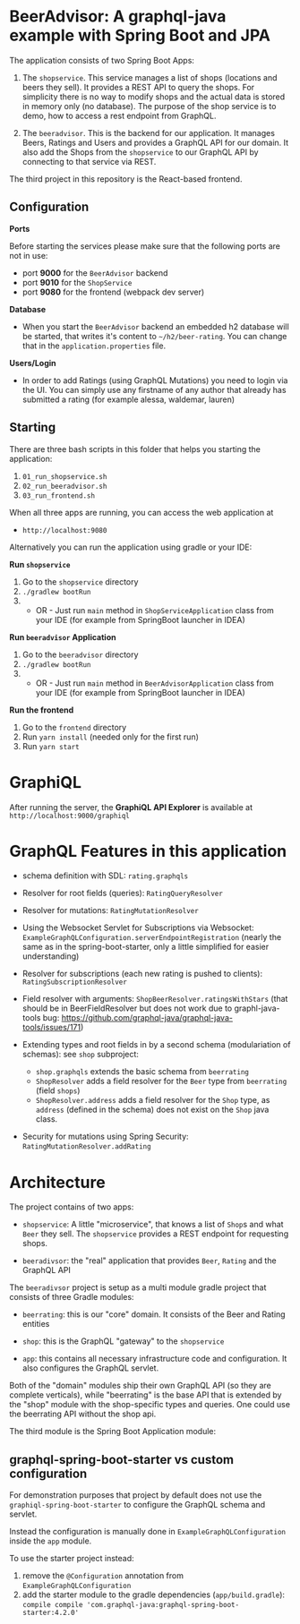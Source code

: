# BeerAdvisor: A graphql-java example with Spring Boot and JPA

The application consists of two Spring Boot Apps:

1. The `shopservice`. This service manages a list of shops (locations and beers they sell). It provides a REST API to query the shops. For simplicity there is no way to modify shops and the actual data is stored in memory only (no database). The purpose of the shop service is to demo, how to access a rest endpoint from GraphQL.

2. The `beeradvisor`. This is the backend for our application. It manages Beers, Ratings and Users and provides a GraphQL API for our domain. It also add the Shops from the `shopservice` to our GraphQL API by connecting to that service via REST.

The third project in this repository is the React-based frontend.

## Configuration

**Ports**

Before starting the services please make sure that the following ports are not in use:

- port **9000** for the `BeerAdvisor` backend
- port **9010** for the `ShopService`
- port **9080** for the frontend (webpack dev server)

**Database**

- When you start the `BeerAdvisor` backend an embedded h2 database will be started,
  that writes it's content to `~/h2/beer-rating`. You can change that in the `application.properties` file.

**Users/Login**

- In order to add Ratings (using GraphQL Mutations) you need to login via the UI. You can simply use any firstname of any author that already has submitted a rating (for example alessa, waldemar, lauren)

## Starting

There are three bash scripts in this folder that helps you starting the application:

1. `01_run_shopservice.sh`
2. `02_run_beeradvisor.sh`
3. `03_run_frontend.sh`

When all three apps are running, you can access the web application at

- `http://localhost:9080`

Alternatively you can run the application using gradle or your IDE:

**Run `shopservice`**

1.  Go to the `shopservice` directory
2.  `./gradlew bootRun`
3.  - OR - Just run `main` method in `ShopServiceApplication` class from your IDE (for example from SpringBoot launcher in IDEA)

**Run `beeradvisor` Application**

1.  Go to the `beeradvisor` directory
2.  `./gradlew bootRun`
3.  - OR - Just run `main` method in `BeerAdvisorApplication` class from your IDE (for example from SpringBoot launcher in IDEA)

**Run the frontend**

1. Go to the `frontend` directory
2. Run `yarn install` (needed only for the first run)
3. Run `yarn start`

# GraphiQL

After running the server, the **GraphiQL API Explorer** is available at `http://localhost:9000/graphiql`

# GraphQL Features in this application

- schema definition with SDL: `rating.graphqls`

- Resolver for root fields (queries): `RatingQueryResolver`

- Resolver for mutations: `RatingMutationResolver`

- Using the Websocket Servlet for Subscriptions via Websocket: `ExampleGraphQLConfiguration.serverEndpointRegistration` (nearly the same as in the spring-boot-starter, only a little simplified for easier understanding)

- Resolver for subscriptions (each new rating is pushed to clients): `RatingSubscriptionResolver`

- Field resolver with arguments: `ShopBeerResolver.ratingsWithStars` (that should be in BeerFieldResolver but does not work due to graphl-java-tools bug: https://github.com/graphql-java/graphql-java-tools/issues/171)

- Extending types and root fields in by a second schema (modulariation of schemas): see `shop` subproject:
  - `shop.graphqls` extends the basic schema from `beerrating`
  - `ShopResolver` adds a field resolver for the `Beer` type from `beerrating` (field `shops`)
  - `ShopResolver.address` adds a field resolver for the `Shop` type, as `address` (defined in the schema) does not exist on the `Shop` java class.

* Security for mutations using Spring Security: `RatingMutationResolver.addRating`

# Architecture

The project contains of two apps:

- `shopservice`: A little "microservice", that knows a list of `Shop`s and what `Beer` they sell. The `shopservice` provides a REST endpoint for requesting shops.

- `beeradivsor`: the "real" application that provides `Beer`, `Rating` and the GraphQL API

The `beeradivsor` project is setup as a multi module gradle project that consists of three Gradle modules:

- `beerrating`: this is our "core" domain. It consists of the Beer and Rating entities

- `shop`: this is the GraphQL "gateway" to the `shopservice`

- `app`: this contains all necessary infrastructure code and configuration. It also configures the GraphQL servlet.

Both of the "domain" modules ship their own GraphQL API (so they are complete verticals), while "beerrating" is the base API that is extended
by the "shop" module with the shop-specific types and queries. One could use the beerrating API without the shop api.

The third module is the Spring Boot Application module:

## graphql-spring-boot-starter vs custom configuration

For demonstration purposes that project by default does not use the `graphiql-spring-boot-starter` to configure
the GraphQL schema and servlet.

Instead the configuration is manually done in `ExampleGraphQLConfiguration` inside the `app` module.

To use the starter project instead:

1.  remove the `@Configuration` annotation from `ExampleGraphQLConfiguration`
2.  add the starter module to the gradle dependencies (`app/build.gradle`): `compile compile 'com.graphql-java:graphql-spring-boot-starter:4.2.0'`
